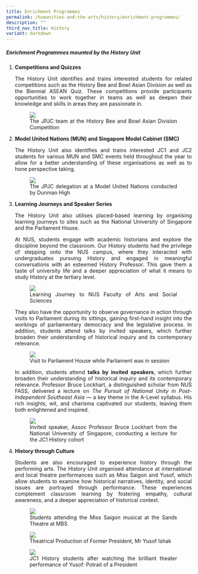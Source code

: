 ```yaml
---
title: Enrichment Programmes
permalink: /humanities-and-the-arts/history/enrichment-programmes/
description: ""
third_nav_title: History
variant: markdown
---
```

<div align="justify">
<h5>Enrichment Programmes mounted by the History Unit</h5>

<ol>
<li><b>Competitions and Quizzes</b></li>
<p>The History Unit identifies and trains interested students for related competitions such as the History Bee and Bowl Asian Division as well as the Biennial ASEAN Quiz. These competitions provide participants opportunities to work together in teams as well as deepen their knowledge and skills in areas they are passionate in.</p>

<figure>
<img src="/images/Curriculum/History/History_Bee_and_Bowl.jpg">
<figcaption>The JPJC team at the History Bee and Bowl Asian Division Competition</figcaption></figure>
	
<li><b>Model United Nations (MUN) and Singapore Model Cabinet (SMC)</b></li>

<p>The History Unit also identifies and trains interested JC1 and JC2 students for various MUN and SMC events held throughout the year to allow for a better understanding of these organisations as well as to hone perspective taking.</p>

<figure>
<img src="/images/Curriculum/History/JPMun.jpg">
<figcaption>The JPJC delegation at a Model United Nations conducted by Dunman High</figcaption></figure>
	
<li><b>Learning Journeys and Speaker Series</b></li>
	
<p>The History Unit also utilises placed-based learning by organising learning journeys to sites such as the National University of Singapore and the Parliament House.&nbsp;

At NUS, students engage with academic historians and explore the discipline beyond the classroom. Our History students had the privilege of stepping onto the NUS campus, where they interacted with undergraduates pursuing History and engaged in meaningful conversations with an esteemed History Professor. This gave them a taste of university life and a deeper appreciation of what it means to study History at the tertiary level.</p>

<figure><img src="/images/Curriculum/History/History1.jpg">
<figcaption>Learning Journey to NUS Faculty of Arts and Social Sciences</figcaption></figure>

<p>They also have the opportunity to observe governance in action through visits to Parliament during its sittings, gaining first-hand insight into the workings of parliamentary democracy and the legislative process. In addition, students attend talks by invited speakers, which further broaden their understanding of historical inquiry and its contemporary relevance.</p>

<figure><img src="/images/Curriculum/History/PArliament_Session.jpg">
<figcaption>Visit to Parliament House while Parliament was in session</figcaption></figure>

<p>In addition, students attend <b>talks by invited speakers</b>, which further broaden their understanding of historical inquiry and its contemporary relevance. Professor Bruce Lockhart, a distinguished scholar from NUS FASS, delivered a lecture on <i>The Pursuit of National Unity in Post-Independent Southeast Asia</i> — a key theme in the A-Level syllabus. His rich insights, wit, and charisma captivated our students, leaving them both enlightened and inspired.</p>

<figure>
<img src="/images/Curriculum/History/History2.jpg">
<figcaption>Invited speaker, Assoc Professor Bruce Lockhart from the National University of Singapore, conducting a lecture for the JC1 History cohort</figcaption></figure>

<li><b>History through Culture</b></li>

<p>Students are also encouraged to experience history through the performing arts. The History Unit organised attendance at international and local theatre performances such as Miss Saigon and Yusof, which allow students to examine how historical narratives, identity, and social issues are portrayed through performance. These experiences complement classroom learning by fostering empathy, cultural awareness, and a deeper appreciation of historical context.</p>

<figure>
<img src="/images/Curriculum/History/Miss_Saigon.jpg">
<figcaption>Students attending the Miss Saigon musical at the Sands Theatre at MBS</figcaption></figure>

<figure>
<img src="/images/Curriculum/History/History3.jpg">
<figcaption>Theatrical Production of Former President, Mr Yusof Ishak</figcaption></figure>
	
<figure>
<img src="/images/Curriculum/History/History4.jpg">
<figcaption>JC1 History students after watching the brilliant theater performance of Yusof: Potrait of a President</figcaption></figure>

</ol></div>